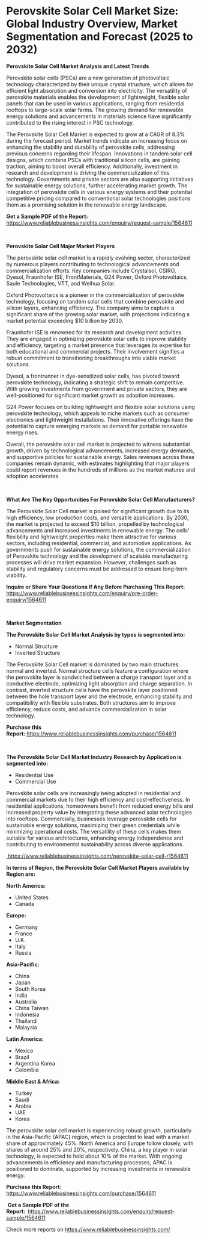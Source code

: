 <p><h1>Perovskite Solar Cell Market Size: Global Industry Overview, Market Segmentation and Forecast (2025 to 2032)</h1></p><p><strong>Perovskite Solar Cell Market Analysis and Latest Trends</strong></p>
<p><p>Perovskite solar cells (PSCs) are a new generation of photovoltaic technology characterized by their unique crystal structure, which allows for efficient light absorption and conversion into electricity. The versatility of perovskite materials enables the development of lightweight, flexible solar panels that can be used in various applications, ranging from residential rooftops to large-scale solar farms. The growing demand for renewable energy solutions and advancements in materials science have significantly contributed to the rising interest in PSC technology.</p><p>The Perovskite Solar Cell Market is expected to grow at a CAGR of 8.3% during the forecast period. Market trends indicate an increasing focus on enhancing the stability and durability of perovskite cells, addressing previous concerns regarding their lifespan. Innovations in tandem solar cell designs, which combine PSCs with traditional silicon cells, are gaining traction, aiming to boost overall efficiency. Additionally, investment in research and development is driving the commercialization of this technology. Governments and private sectors are also supporting initiatives for sustainable energy solutions, further accelerating market growth. The integration of perovskite cells in various energy systems and their potential competitive pricing compared to conventional solar technologies positions them as a promising solution in the renewable energy landscape.</p></p>
<p><strong>Get a Sample PDF of the Report:&nbsp;</strong> <a href="https://www.reliablebusinessinsights.com/enquiry/request-sample/1564611?utm_campaign=2384&utm_medium=2&utm_source=Github&utm_content=ia&utm_term=13022025&utm_id=perovskite-solar-cell">https://www.reliablebusinessinsights.com/enquiry/request-sample/1564611</a></p>
<p>&nbsp;</p>
<p><strong>Perovskite Solar Cell Major Market Players</strong></p>
<p><p>The perovskite solar cell market is a rapidly evolving sector, characterized by numerous players contributing to technological advancements and commercialization efforts. Key companies include Crystalsol, CSIRO, Dyesol, Fraunhofer ISE, FrontMaterials, G24 Power, Oxford Photovoltaics, Saule Technologies, VTT, and Weihua Solar.</p><p>Oxford Photovoltaics is a pioneer in the commercialization of perovskite technology, focusing on tandem solar cells that combine perovskite and silicon layers, enhancing efficiency. The company aims to capture a significant share of the growing solar market, with projections indicating a market potential exceeding $10 billion by 2030.</p><p>Fraunhofer ISE is renowned for its research and development activities. They are engaged in optimizing perovskite solar cells to improve stability and efficiency, targeting a market presence that leverages its expertise for both educational and commercial projects. Their involvement signifies a robust commitment to transitioning breakthroughs into viable market solutions.</p><p>Dyesol, a frontrunner in dye-sensitized solar cells, has pivoted toward perovskite technology, indicating a strategic shift to remain competitive. With growing investments from government and private sectors, they are well-positioned for significant market growth as adoption increases.</p><p>G24 Power focuses on building lightweight and flexible solar solutions using perovskite technology, which appeals to niche markets such as consumer electronics and lightweight installations. Their innovative offerings have the potential to capture emerging markets as demand for portable renewable energy rises.</p><p>Overall, the perovskite solar cell market is projected to witness substantial growth, driven by technological advancements, increased energy demands, and supportive policies for sustainable energy. Sales revenues across these companies remain dynamic, with estimates highlighting that major players could report revenues in the hundreds of millions as the market matures and adoption accelerates.</p></p>
<p>&nbsp;</p>
<p><strong>What Are The Key Opportunities For Perovskite Solar Cell Manufacturers?</strong></p>
<p><p>The Perovskite Solar Cell market is poised for significant growth due to its high efficiency, low production costs, and versatile applications. By 2030, the market is projected to exceed $10 billion, propelled by technological advancements and increased investments in renewable energy. The cells' flexibility and lightweight properties make them attractive for various sectors, including residential, commercial, and automotive applications. As governments push for sustainable energy solutions, the commercialization of Perovskite technology and the development of scalable manufacturing processes will drive market expansion. However, challenges such as stability and regulatory concerns must be addressed to ensure long-term viability.</p></p>
<p><strong>Inquire or Share Your Questions If Any Before Purchasing This Report:</strong> <a href="https://www.reliablebusinessinsights.com/enquiry/pre-order-enquiry/1564611?utm_campaign=2384&utm_medium=2&utm_source=Github&utm_content=ia&utm_term=13022025&utm_id=perovskite-solar-cell">https://www.reliablebusinessinsights.com/enquiry/pre-order-enquiry/1564611</a></p>
<p>&nbsp;</p>
<p><strong>Market Segmentation</strong></p>
<p><strong>The Perovskite Solar Cell Market Analysis by types is segmented into:</strong></p>
<p><ul><li>Normal Structure</li><li>Inverted Structure</li></ul></p>
<p><p>The Perovskite Solar Cell market is dominated by two main structures: normal and inverted. Normal structure cells feature a configuration where the perovskite layer is sandwiched between a charge transport layer and a conductive electrode, optimizing light absorption and charge separation. In contrast, inverted structure cells have the perovskite layer positioned between the hole transport layer and the electrode, enhancing stability and compatibility with flexible substrates. Both structures aim to improve efficiency, reduce costs, and advance commercialization in solar technology.</p></p>
<p><strong>Purchase this Report:&nbsp;</strong><a href="https://www.reliablebusinessinsights.com/purchase/1564611?utm_campaign=2384&utm_medium=2&utm_source=Github&utm_content=ia&utm_term=13022025&utm_id=perovskite-solar-cell">https://www.reliablebusinessinsights.com/purchase/1564611</a></p>
<p>&nbsp;</p>
<p><strong>The Perovskite Solar Cell Market Industry Research by Application is segmented into:</strong></p>
<p><ul><li>Residential Use</li><li>Commercial Use</li></ul></p>
<p><p>Perovskite solar cells are increasingly being adopted in residential and commercial markets due to their high efficiency and cost-effectiveness. In residential applications, homeowners benefit from reduced energy bills and increased property value by integrating these advanced solar technologies into rooftops. Commercially, businesses leverage perovskite cells for sustainable energy solutions, maximizing their green credentials while minimizing operational costs. The versatility of these cells makes them suitable for various architectures, enhancing energy independence and contributing to environmental sustainability across diverse applications.</p></p>
<p><a href="https://www.reliablebusinessinsights.com/perovskite-solar-cell-r1564611?utm_campaign=2384&utm_medium=2&utm_source=Github&utm_content=ia&utm_term=13022025&utm_id=perovskite-solar-cell">&nbsp;https://www.reliablebusinessinsights.com/perovskite-solar-cell-r1564611</a></p>
<p><strong>In terms of Region, the Perovskite Solar Cell Market Players available by Region are:</strong></p>
<p>
    <p> <strong> North America: </strong>
        <ul>
            <li>United States</li>
            <li>Canada</li>
        </ul>
        </p> 
    <p> <strong> Europe: </strong>
        <ul>
            <li>Germany</li>
            <li>France</li>
            <li>U.K.</li>
            <li>Italy</li>
            <li>Russia</li>
        </ul>
        </p> 
    <p> <strong> Asia-Pacific: </strong>
        <ul>
            <li>China</li>
            <li>Japan</li>
            <li>South Korea</li>
            <li>India</li>
            <li>Australia</li>
            <li>China Taiwan</li>
            <li>Indonesia</li>
            <li>Thailand</li>
            <li>Malaysia</li>
        </ul>
        </p> 
    <p> <strong> Latin America: </strong>
        <ul>
            <li>Mexico</li>
            <li>Brazil</li>
            <li>Argentina Korea</li>
            <li>Colombia</li>
        </ul>
        </p> 
    <p> <strong> Middle East & Africa: </strong>
        <ul>
            <li>Turkey</li>
            <li>Saudi</li>
            <li>Arabia</li>
            <li>UAE</li>
            <li>Korea</li>
        </ul>
    </p>
    </p>
<p><p>The perovskite solar cell market is experiencing robust growth, particularly in the Asia-Pacific (APAC) region, which is projected to lead with a market share of approximately 45%. North America and Europe follow closely, with shares of around 25% and 20%, respectively. China, a key player in solar technology, is expected to hold about 10% of the market. With ongoing advancements in efficiency and manufacturing processes, APAC is positioned to dominate, supported by increasing investments in renewable energy.</p></p>
<p><strong>Purchase this Report: </strong><a href="https://www.reliablebusinessinsights.com/purchase/1564611?utm_campaign=2384&utm_medium=2&utm_source=Github&utm_content=ia&utm_term=13022025&utm_id=perovskite-solar-cell">https://www.reliablebusinessinsights.com/purchase/1564611</a></p>
<p>&nbsp;<strong>Get a Sample PDF of the Report:&nbsp;&nbsp;</strong><a href="https://www.reliablebusinessinsights.com/enquiry/request-sample/1564611?utm_campaign=2384&utm_medium=2&utm_source=Github&utm_content=ia&utm_term=13022025&utm_id=perovskite-solar-cell">https://www.reliablebusinessinsights.com/enquiry/request-sample/1564611</a></p>
<p><strong></strong></p>
<p>Check more reports on <a href="https://www.reliablebusinessinsights.com/?utm_campaign=2384&utm_medium=2&utm_source=Github&utm_content=ia&utm_term=13022025&utm_id=perovskite-solar-cell">https://www.reliablebusinessinsights.com/</a></p>